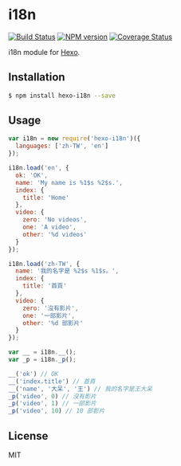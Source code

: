 # i18n

[![Build Status](https://travis-ci.org/hexojs/i18n.svg?branch=master)](https://travis-ci.org/hexojs/i18n)  [![NPM version](https://badge.fury.io/js/hexo-i18n.svg)](http://badge.fury.io/js/hexo-i18n) [![Coverage Status](https://img.shields.io/coveralls/hexojs/i18n.svg)](https://coveralls.io/r/hexojs/i18n?branch=master)

i18n module for [Hexo].

## Installation

``` bash
$ npm install hexo-i18n --save
```

## Usage

``` js
var i18n = new require('hexo-i18n')({
  languages: ['zh-TW', 'en']
});

i18n.load('en', {
  ok: 'OK',
  name: 'My name is %1$s %2$s.',
  index: {
    title: 'Home'
  },
  video: {
    zero: 'No videos',
    one: 'A video',
    other: '%d videos'
  }
});

i18n.load('zh-TW', {
  name: '我的名字是 %2$s %1$s。',
  index: {
    title: '首頁'
  },
  video: {
    zero: '沒有影片',
    one: '一部影片',
    other: '%d 部影片'
  }
});

var __ = i18n.__();
var _p = i18n._p();

__('ok') // OK
__('index.title') // 首頁
__('name', '大呆', '王') // 我的名字是王大呆
_p('video', 0) // 沒有影片
_p('video', 1) // 一部影片
_p('video', 10) // 10 部影片
```

## License

MIT

[Hexo]: http://hexo.io/
